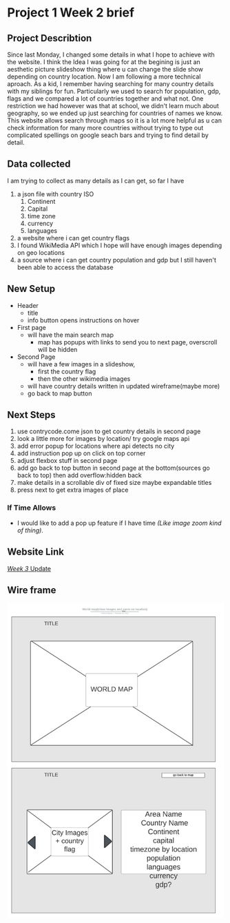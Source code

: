 # Project 1 Week 2 brief
## Project Describtion
Since last Monday, I changed some details in what I hope to achieve with the website. I think the Idea I was going for at the begining is just an aesthetic picture slideshow thing where u can change the slide show depending on country location. Now I am following a more technical aproach. As a kid, I remember having searching for many country details with my siblings for fun. Particularly we used to search for population, gdp, flags and we compared a lot of countries together and what not. One restriction we had however was that at school, we didn't learn much about geography, so we ended up just searching for countries of names we know. This website allows search through maps so it is a lot more helpful as u can check information for many more countries without trying to type out complicated spellings on google seach bars and trying to find detail by detail.

## Data collected
I am trying to collect as many details as I can get, so far I have
1. a json file with country ISO
    1. Continent
    2. Capital
    3. time zone
    4. currency
    5. languages
2. a website where i can get country flags
3. I found WikiMedia API which I hope will have enough images depending on geo locations
4. a source where i can get country population and gdp but I still haven't been able to access the database

## New Setup
* Header 
    * title
    * info button opens instructions on hover
* First page
    * will have the main search map
        * map has popups with links to send you to next page, overscroll will be hidden
* Second Page
    * will have a few images in a slideshow, 
        * first the country flag
        * then the other wikimedia images
    * will have country details written in updated wireframe(maybe more)
    * go back to map button

## Next Steps
1. use contrycode.come json to get country details in second page
2. look a little more for images by location/ try google maps api
3. add error popup for locations where api detects no city
4. add instruction pop up on click on top corner
5. adjust flexbox stuff in second page
6. add go back to top button in second page at the bottom(sources go back to top) then add overflow:hidden back
6. make details in a scrollable div of fixed size maybe expandable titles
7. press next to get extra images of place

### If Time Allows
- I would like to add a pop up feature if I have time *(Like image zoom kind of thing)*.

## Website Link
[_Week 3_ Update](https://fnassar.github.io/connectionslab/Week4/assignment_1test "Website Current link")

## Wire frame
![alt text](https://github.com/fnassar/connectionslab/blob/main/Week4/assignment_1test/WorldMapWireframe.jpeg "Wire Frame")
